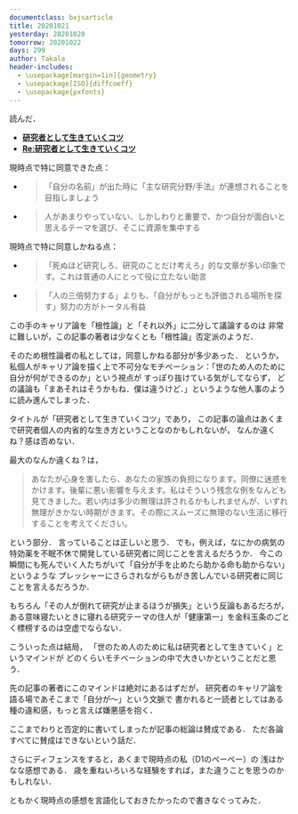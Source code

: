 ```yaml
---
documentclass: bxjsarticle
title: 20201021
yesterday: 20201020
tomorrow: 20201022
days: 299
author: Takala
header-includes:
  - \usepackage[margin=1in]{geometry}
  - \usepackage[ISO]{diffcoeff}
  - \usepackage{pxfonts}
---
```



読んだ．


* **[研究者として生きていくコツ](https://gist.github.com/kaityo256/f56c4998f88eefd82ac5e07d16eda9d3)**
* **[Re:研究者として生きていくコツ](https://gist.github.com/kaityo256/3f0c66f52c041e73deb9be827fdc3c59)**



現時点で特に同意できた点：

* >「自分の名前」が出た時に「主な研究分野/手法」が連想されることを目指しましょう
* > 人があまりやっていない、しかしわりと重要で、かつ自分が面白いと思えるテーマを選び、そこに資源を集中する


現時点で特に同意しかねる点：

* >「死ぬほど研究しろ、研究のことだけ考えろ」的な文章が多い印象です。これは普通の人にとって役に立たない助言
* >「人の三倍努力する」よりも、「自分がもっとも評価される場所を探す」努力の方がトータル有益


この手のキャリア論を「根性論」と「それ以外」に二分して議論するのは
非常に難しいが，この記事の著者は少なくとも「根性論」否定派のようだ．


そのため根性論者の私としては，同意しかねる部分が多少あった．
というか，私個人がキャリア論を描く上で不可分なモチベーション：「世のため人のために自分が何ができるのか」という視点が
すっぽり抜けている気がしてならず，
どの議論も「まあそれはそうかもね．僕は違うけど．」というような他人事のように読み進んでしまった．



タイトルが「研究者として生きていくコツ」であり，
この記事の論点はあくまで研究者個人の内省的な生き方ということなのかもしれないが，
なんか違くね？感は否めない．



最大のなんか違くね？は，


> あなたが心身を害したら、あなたの家族の負担になります。同僚に迷惑をかけます。後輩に悪い影響を与えます。私はそういう残念な例をなんども見てきました。若い内は多少の無理は許されるかもしれませんが、いずれ無理がきかない時期がきます。その際にスムーズに無理のない生活に移行することを考えてください。


という部分．
言っていることは正しいと思う．
でも，例えば，なにかの病気の特効薬を不眠不休で開発している研究者に同じことを言えるだろうか．
今この瞬間にも死んでいく人たちがいて「自分が手を止めたら助かる命も助からない」というような
プレッシャーにさらされながらもがき苦しんでいる研究者に同じことを言えるだろうか．


もちろん「その人が倒れて研究が止まるほうが損失」という反論もあるだろが，
ある意味寝たいときに寝れる研究テーマの住人が「健康第一」を金科玉条のごとく標榜するのは空虚でならない．


こういった点は結局，
「世のため人のために私は研究者として生きていく」というマインドが
どのくらいモチベーションの中で大きいかということだと思う．


先の記事の著者にこのマインドは絶対にあるはずだが，
研究者のキャリア論を語る場であそこまで「自分が～」という文脈で
書かれると一読者としてはある種の違和感，もっと言えば嫌悪感を抱く．




ここまでわりと否定的に書いてしまったが記事の総論は賛成である．
ただ各論すべてに賛成はできないという話だ．



さらにディフェンスをすると，あくまで現時点の私（D1のぺーぺー）の
浅はかなな感想である．
歳を重ねいろいろな経験をすれば，また違うことを思うのかもしれない．



ともかく現時点の感想を言語化しておきたかったので書きなぐってみた．